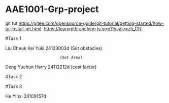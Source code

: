 # AAE1001-Grp-project
git tut https://gitee.com/opensource-guide/git-tutorial/getting-started/how-to-install-git.html. 
https://learngitbranching.js.org/?locale=zh_CN. 

#Task 1

Liu Cheuk Kei Yuki 24123003d (Set obstacles)

                            (Set Area)
                            
Deng Yuchun Harry 24112212d (cost factor)

#Task 2



#Task 3

He Yinxi 24109157d
